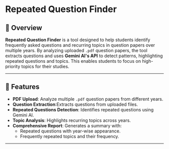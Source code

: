 # Repeated Question Finder

## 📖 Overview
**Repeated Question Finder** is a tool designed to help students identify frequently asked questions and recurring topics in question papers over multiple years. By analyzing uploaded `.pdf` question papers, the tool extracts questions and uses **Gemini AI's API** to detect patterns, highlighting repeated questions and topics. This enables students to focus on high-priority topics for their studies.

---

## 🚀 Features
- **PDF Upload**: Analyze multiple `.pdf` question papers from different years.
- **Question Extraction**:Extracts questions from uploaded files.
- **Repeated Questions Detection**: Identifies repeated questions using Gemini AI.
- **Topic Analysis**: Highlights recurring topics across years.
- **Comprehensive Report**: Generates a summary with:
  - Repeated questions with year-wise appearance.
  - Frequently repeated topics and their frequency.
 
---
